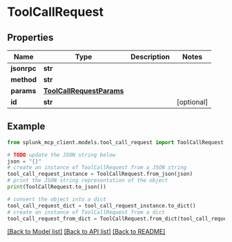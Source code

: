 # ToolCallRequest


## Properties

Name | Type | Description | Notes
------------ | ------------- | ------------- | -------------
**jsonrpc** | **str** |  | 
**method** | **str** |  | 
**params** | [**ToolCallRequestParams**](ToolCallRequestParams.md) |  | 
**id** | **str** |  | [optional] 

## Example

```python
from splunk_mcp_client.models.tool_call_request import ToolCallRequest

# TODO update the JSON string below
json = "{}"
# create an instance of ToolCallRequest from a JSON string
tool_call_request_instance = ToolCallRequest.from_json(json)
# print the JSON string representation of the object
print(ToolCallRequest.to_json())

# convert the object into a dict
tool_call_request_dict = tool_call_request_instance.to_dict()
# create an instance of ToolCallRequest from a dict
tool_call_request_from_dict = ToolCallRequest.from_dict(tool_call_request_dict)
```
[[Back to Model list]](../README.md#documentation-for-models) [[Back to API list]](../README.md#documentation-for-api-endpoints) [[Back to README]](../README.md)


